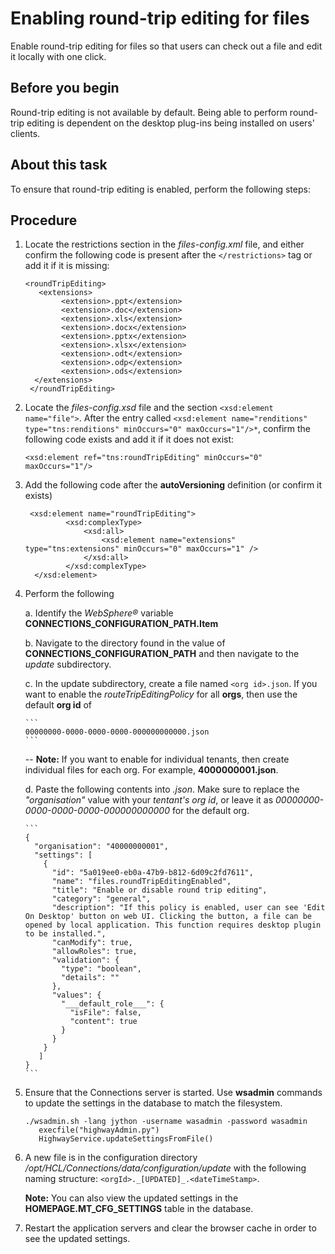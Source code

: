 # Enabling round-trip editing for files

Enable round-trip editing for files so that users can check out a file and edit it locally with one click.

## Before you begin
Round-trip editing is not available by default. Being able to perform round-trip editing is dependent on the desktop plug-ins being installed on users' clients.

## About this task
To ensure that round-trip editing is enabled, perform the following steps:

## Procedure

1. Locate the restrictions section in the *files-config.xml* file, and either confirm the following code is present after the `</restrictions>` tag or add it if it is missing:
   ```
   <roundTripEditing>
      <extensions>
           <extension>.ppt</extension>
           <extension>.doc</extension>
           <extension>.xls</extension>
           <extension>.docx</extension>
           <extension>.pptx</extension>
           <extension>.xlsx</extension>
           <extension>.odt</extension>
           <extension>.odp</extension>
           <extension>.ods</extension>
     </extensions>
    </roundTripEditing>
   ```
2. Locate the *files-config.xsd* file and the section `<xsd:element name="file">`.  After the entry called `<xsd:element name="renditions" type="tns:renditions" minOccurs="0" maxOccurs="1"/>*`, confirm the following code exists and add it if it does not exist:

   ```
   <xsd:element ref="tns:roundTripEditing" minOccurs="0" maxOccurs="1"/>
   ```
   
3. Add the following code after the **autoVersioning** definition (or confirm it exists)
   ```
    <xsd:element name="roundTripEditing">
            <xsd:complexType>
                <xsd:all>
                    <xsd:element name="extensions" type="tns:extensions" minOccurs="0" maxOccurs="1" />
                </xsd:all>
            </xsd:complexType>
     </xsd:element>
   ```
4. Perform the following
   
   a. Identify the *WebSphere®* variable **CONNECTIONS_CONFIGURATION_PATH.Item**
   
   b. Navigate to the directory found in the value of **CONNECTIONS_CONFIGURATION_PATH** and then navigate to the *update* subdirectory.
   
   c. In the update subdirectory, create a file named `<org id>.json`.  If you want to enable the *routeTripEditingPolicy* for all **orgs**, then use the default **org id** of
       
       ```
       00000000-0000-0000-0000-000000000000.json
       ```
       
   -- **Note:** If you want to enable for individual tenants, then create individual files for each org.  For example, **4000000001.json**.
    
    d. Paste the following contents into *<org id>.json*.  Make sure to replace the *"organisation"* value with your *tentant's org id*, or leave it as *00000000-0000-0000-0000-000000000000* for the default org.
  
       ```
       {
         "organisation": "40000000001",
         "settings": [
           {
             "id": "5a019ee0-eb0a-47b9-b812-6d09c2fd7611",
             "name": "files.roundTripEditingEnabled",
             "title": "Enable or disable round trip editing",
             "category": "general",
             "description": "If this policy is enabled, user can see 'Edit On Desktop' button on web UI. Clicking the button, a file can be opened by local application. This function requires desktop plugin to be installed.",
             "canModify": true,
             "allowRoles": true,
             "validation": {
               "type": "boolean",
               "details": ""
             },
             "values": {
               "___default_role___": {
                 "isFile": false,
                 "content": true
               }
             }
           }
          ]
       }
       ```

5. Ensure that the Connections server is started. Use **wsadmin** commands to update the settings in the database to match the filesystem.
 
   ```
   ./wsadmin.sh -lang jython -username wasadmin -password wasadmin
      execfile("highwayAdmin.py")
      HighwayService.updateSettingsFromFile()
   ```

6. A new file is in the configuration directory */opt/HCL/Connections/data/configuration/update* with the following naming structure: 
   `<orgId>._[UPDATED]_.<dateTimeStamp>`.
   
   **Note:** You can also view the updated settings in the **HOMEPAGE.MT_CFG_SETTINGS** table in the database. 
7. Restart the application servers and clear the browser cache in order to see the updated settings.
 
 




    
    